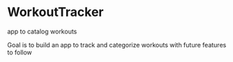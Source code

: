 # WorkoutTracker
app to catalog workouts 

Goal is to build an app to track and categorize workouts with future features to follow 
